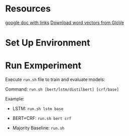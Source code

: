 # Resources

[google doc with links](https://docs.google.com/document/d/1xYfsBLmHbwjzAoeOfT5YLmYt7ywi4LlZl88IX51toGA/edit)
[Download word vectors from GloVe](https://nlp.stanford.edu/projects/glove/)


# Set Up Environment

# Run Exmperiment

Execute ``run.sh`` file to train and evaluate models:

Command: ``run.sh [bert/lstm/distilbert] [crf/base]``

Example:

- LSTM: ``run.sh lstm base``

- BERT+CRF: ``run.sh bert crf``

- Majority Baseline: ``run.sh``
